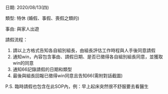 日期: 2020/08/13(四)

類型: 特休 (婚假、事假、喪假之類的)

事由: 與家人出遊

請假流程：

1. 請以上方格式告知各自組別組長，由組長評估工作時程與人手後同意請假
2. 通知win，內容包含事由、請假日期、是否已徵得各自組別組長同意，並獲取win的同意
3. 通知66記錄請假的日期和類型
4. 最後與組長回報已徵得win同意且告知66(需附對話截圖)

P.S. 臨時請假也包含在此SOP內，例：早上起床突然很不舒服要去看醫生